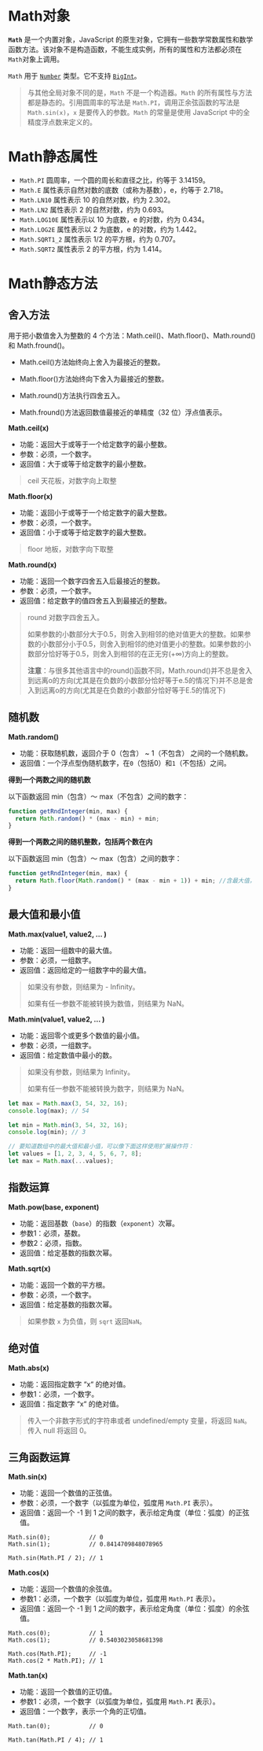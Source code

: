 # Math对象

**`Math`** 是一个内置对象，JavaScript 的原生对象，它拥有一些数学常数属性和数学函数方法。该对象不是构造函数，不能生成实例，所有的属性和方法都必须在`Math`对象上调用。

`Math` 用于 [`Number`](https://developer.mozilla.org/zh-CN/docs/Web/JavaScript/Reference/Global_Objects/Number) 类型。它不支持 [`BigInt`](https://developer.mozilla.org/zh-CN/docs/Web/JavaScript/Reference/Global_Objects/BigInt)。

> 与其他全局对象不同的是，`Math` 不是一个构造器。`Math` 的所有属性与方法都是静态的。引用圆周率的写法是 `Math.PI`，调用正余弦函数的写法是 `Math.sin(x)`，`x` 是要传入的参数。`Math` 的常量是使用 JavaScript 中的全精度浮点数来定义的。

# Math静态属性

- `Math.PI` 圆周率，一个圆的周长和直径之比，约等于 3.14159。
- `Math.E` 属性表示自然对数的底数（或称为基数），e，约等于 2.718。
- `Math.LN10` 属性表示 10 的自然对数，约为 2.302。
- `Math.LN2` 属性表示 2 的自然对数，约为 0.693。
- `Math.LOG10E` 属性表示以 10 为底数，e 的对数，约为 0.434。
- `Math.LOG2E` 属性表示以 2 为底数，e 的对数，约为 1.442。
- `Math.SQRT1_2` 属性表示 1/2 的平方根，约为 0.707。
- `Math.SQRT2` 属性表示 2 的平方根，约为 1.414。

# Math静态方法

## 舍入方法

用于把小数值舍入为整数的 4 个方法：Math.ceil()、Math.floor()、Math.round()和 Math.fround()。

- Math.ceil()方法始终向上舍入为最接近的整数。

- Math.floor()方法始终向下舍入为最接近的整数。
- Math.round()方法执行四舍五入。
- Math.fround()方法返回数值最接近的单精度（32 位）浮点值表示。

**Math.ceil(x)**

- 功能：返回大于或等于一个给定数字的最小整数。
- 参数：必须，一个数字。
- 返回值：大于或等于给定数字的最小整数。

> ceil 天花板，对数字向上取整

**Math.floor(x)**

- 功能：返回小于或等于一个给定数字的最大整数。
- 参数：必须，一个数字。
- 返回值：小于或等于给定数字的最大整数。

> floor 地板，对数字向下取整

**Math.round(x)**

- 功能：返回一个数字四舍五入后最接近的整数。
- 参数：必须，一个数字。
- 返回值：给定数字的值四舍五入到最接近的整数。

> round 对数字四舍五入。
>
> 如果参数的小数部分大于0.5，则舍入到相邻的绝对值更大的整数。如果参数的小数部分小于0.5，则舍入到相邻的绝对值更小的整数。如果参数的小数部分恰好等于0.5，则舍入到相邻的在正无穷(+∞)方向上的整数。
>
> **注意**：与很多其他语言中的round()函数不同，Math.round()并不总是舍入到远离o的方向(尤其是在负数的小数部分恰好等于e.5的情况下)并不总是舍入到远离o的方向(尤其是在负数的小数部分恰好等于E.5的情况下)

## 随机数

**Math.random()**

- 功能：获取随机数，返回介于 0（包含） ~ 1（不包含） 之间的一个随机数。
- 返回值：一个浮点型伪随机数字，在`0`（包括0）和`1`（不包括）之间。

**得到一个两数之间的随机数**

以下函数返回 min（包含）～ max（不包含）之间的数字：

```js
function getRndInteger(min, max) {
  return Math.random() * (max - min) + min;
}
```

**得到一个两数之间的随机整数，包括两个数在内**

以下函数返回 min（包含）～ max（包含）之间的数字：

```js
function getRndInteger(min, max) {
  return Math.floor(Math.random() * (max - min + 1)) + min; //含最大值，含最小值 
}
```

## 最大值和最小值

**Math.max(value1, value2, … )**

- 功能：返回一组数中的最大值。
- 参数：必须，一组数字。
- 返回值：返回给定的一组数字中的最大值。

> 如果没有参数，则结果为 - Infinity。
>
> 如果有任一参数不能被转换为数值，则结果为 NaN。

**Math.min(value1, value2, … )**

- 功能：返回零个或更多个数值的最小值。
- 参数：必须，一组数字。
- 返回值：给定数值中最小的数。

> 如果没有参数，则结果为  Infinity。
>
> 如果有任一参数不能被转换为数字，则结果为 NaN。

```js
let max = Math.max(3, 54, 32, 16); 
console.log(max); // 54 

let min = Math.min(3, 54, 32, 16); 
console.log(min); // 3

// 要知道数组中的最大值和最小值，可以像下面这样使用扩展操作符：
let values = [1, 2, 3, 4, 5, 6, 7, 8]; 
let max = Math.max(...values);
```

## 指数运算

**Math.pow(base, exponent)**

- 功能：返回基数（`base`）的指数（`exponent`）次幂。
- 参数1：必须，基数。
- 参数2：必须，指数。
- 返回值：给定基数的指数次幂。

**Math.sqrt(x)**

- 功能：返回一个数的平方根。
- 参数：必须，一个数字。
- 返回值：给定基数的指数次幂。

> 如果参数 `x` 为负值，则 `sqrt` 返回`NaN`。

## 绝对值

**Math.abs(x)**

- 功能：返回指定数字 “x“ 的绝对值。
- 参数1：必须，一个数字。
- 返回值：指定数字 “x“ 的绝对值。

> 传入一个非数字形式的字符串或者 undefined/empty 变量，将返回 `NaN`。传入 null 将返回 0。

## 三角函数运算

**Math.sin(x)**

- 功能：返回一个数值的正弦值。
- 参数：必须，一个数字（以弧度为单位，弧度用 `Math.PI` 表示）。
- 返回值：返回一个 -1 到 1 之间的数字，表示给定角度（单位：弧度）的正弦值。

```JS
Math.sin(0);           // 0
Math.sin(1);           // 0.8414709848078965

Math.sin(Math.PI / 2); // 1
```

**Math.cos(x)**

- 功能：返回一个数值的余弦值。
- 参数1：必须，一个数字（以弧度为单位，弧度用 `Math.PI` 表示）。
- 返回值：返回一个 -1 到 1 之间的数字，表示给定角度（单位：弧度）的余弦值。

```JS
Math.cos(0);           // 1
Math.cos(1);           // 0.5403023058681398

Math.cos(Math.PI);     // -1
Math.cos(2 * Math.PI); // 1
```

**Math.tan(x)**

- 功能：返回一个数值的正切值。
- 参数1：必须，一个数字（以弧度为单位，弧度用 `Math.PI` 表示）。
- 返回值：一个数字，表示一个角的正切值。

```JS
Math.tan(0);           // 0

Math.tan(Math.PI / 4); // 1
```















